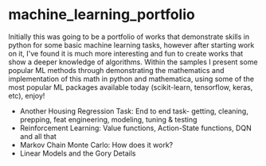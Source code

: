 # machine_learning_portfolio
Initially this was going to be a portfolio of works that demonstrate skills in python for some basic machine learning tasks, however after starting work on it, I've found it is much more interesting and fun to create works that show a deeper knowledge of algorithms. Within the samples I present some popular ML methods through demonstrating the mathematics and implementation of this math in python and mathematica, using some of the most popular ML packages available today (scikit-learn, tensorflow, keras, etc), enjoy!

* Another Housing Regression Task: End to end task- getting, cleaning, prepping, feat engineering, modeling, tuning & testing 
* Reinforcement Learning: Value functions, Action-State functions, DQN and all that  
* Markov Chain Monte Carlo: How does it work?
* Linear Models and the Gory Details
